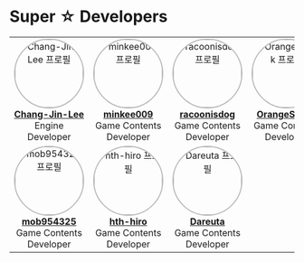 # Super ☆ Developers

<div align="center">

<table>
  <tr>
    <td align="center" width="200">
      <a href="https://github.com/Chang-Jin-Lee">
        <img src="https://github.com/Chang-Jin-Lee.png" width="120" height="120" style="border-radius:50%;object-fit:cover;border:2px solid #bbb;" alt="Chang-Jin-Lee 프로필"/><br>
        <b>Chang-Jin-Lee</b>
      </a>
      <br>
      Engine Developer
    </td>
    <td align="center" width="200">
      <a href="https://github.com/minkee009">
        <img src="https://github.com/minkee009.png" width="120" height="120" style="border-radius:50%;object-fit:cover;border:2px solid #bbb;" alt="minkee009 프로필"/><br>
        <b>minkee009</b>
      </a>
      <br>
      Game Contents Developer
    </td>
    <td align="center" width="200">
      <a href="https://github.com/racoonisdog">
        <img src="https://github.com/racoonisdog.png" width="120" height="120" style="border-radius:50%;object-fit:cover;border:2px solid #bbb;" alt="racoonisdog 프로필"/><br>
        <b>racoonisdog</b>
      </a>
      <br>
      Game Contents Developer
    </td>
    <td align="center" width="200">
      <a href="https://github.com/OrangeSnack">
        <img src="https://github.com/OrangeSnack.png" width="120" height="120" style="border-radius:50%;object-fit:cover;border:2px solid #bbb;" alt="OrangeSnack 프로필"/><br>
        <b>OrangeSnack</b>
      </a>
      <br>
      Game Contents Developer
    </td>
  </tr>
  <tr>
    <td align="center" width="200">
      <a href="https://github.com/mob954325">
        <img src="https://github.com/mob954325.png" width="120" height="120" style="border-radius:50%;object-fit:cover;border:2px solid #bbb;" alt="mob954325 프로필"/><br>
        <b>mob954325</b>
      </a>
      <br>
      Game Contents Developer
    </td>
    <td align="center" width="200">
      <a href="https://github.com/hth-hiro">
        <img src="https://github.com/hth-hiro.png" width="120" height="120" style="border-radius:50%;object-fit:cover;border:2px solid #bbb;" alt="hth-hiro 프로필"/><br>
        <b>hth-hiro</b>
      </a>
      <br>
      Game Contents Developer
    </td>
    <td align="center" width="200">
      <a href="https://github.com/Dareuta">
        <img src="https://github.com/Dareuta.png" width="120" height="120" style="border-radius:50%;object-fit:cover;border:2px solid #bbb;" alt="Dareuta 프로필"/><br>
        <b>Dareuta</b>
      </a>
      <br>
      Game Contents Developer
    </td>
    <td align="center" width="200"></td>
  </tr>
</table>

</div>
